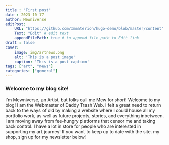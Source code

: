 ```yaml
---
title : "First post"
date : 2023-10-17
author: Mewniverse
editPost:
    URL: "https://github.com/Immaterion/hugo-demo/blob/master/content"
    Text: "Edit" # edit text
    appendFilePath: true # to append file path to Edit link
draft : false
cover: 
    image: img/artnews.png
    alt: 'This is a post image'
    caption: 'This is a post caption'
tags: ["art", "news"]
categories: ["general"]
---
```


### Welcome to my blog site!

I'm Mewniverse, an Artist, but folks call me Mew for short! 
Welcome to my blog! I am the Webmaster of Daddy Trash Web. I felt a great need to return back to the ways of old by 
making a website where I could house all my portfolio work, as well as future projects, stories, and everything 
inbetween. I am moving away from fee-hungry platforms that censor me and taking back control.
I have a lot in store for people who are interested in supporting my art journey! 
If you want to keep up to date with the site. my shop, sign up for my newsletter below!

